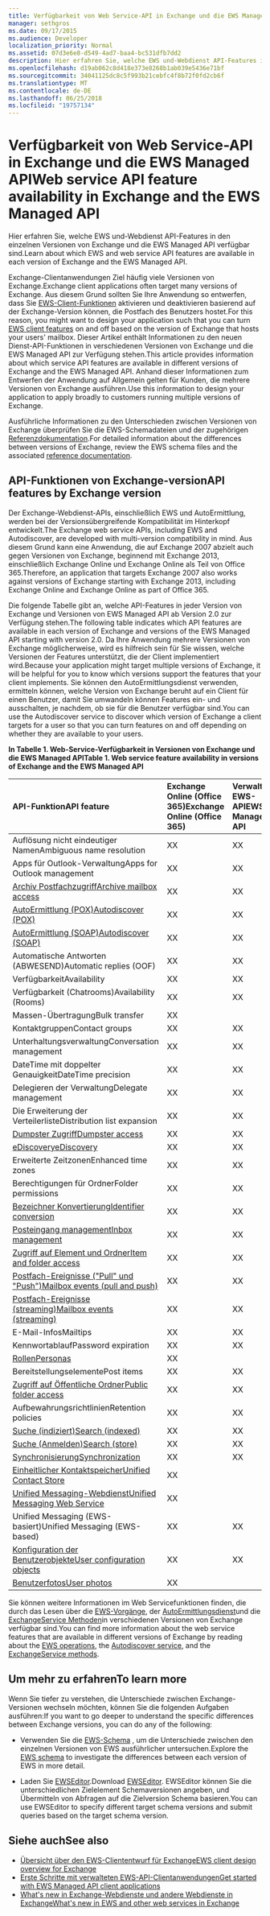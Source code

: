 ```yaml
---
title: Verfügbarkeit von Web Service-API in Exchange und die EWS Managed API
manager: sethgros
ms.date: 09/17/2015
ms.audience: Developer
localization_priority: Normal
ms.assetid: 07d3e6e8-d549-4ad7-baa4-bc531dfb7dd2
description: Hier erfahren Sie, welche EWS und-Webdienst API-Features in den einzelnen Versionen von Exchange und die EWS Managed API verfügbar sind.
ms.openlocfilehash: d19ab062c8d418e373e8268b1ab039e5436e71bf
ms.sourcegitcommit: 34041125dc8c5f993b21cebfc4f8b72f0fd2cb6f
ms.translationtype: MT
ms.contentlocale: de-DE
ms.lasthandoff: 06/25/2018
ms.locfileid: "19757134"
---
```

# <a name="web-service-api-feature-availability-in-exchange-and-the-ews-managed-api"></a><span data-ttu-id="ffcd9-103">Verfügbarkeit von Web Service-API in Exchange und die EWS Managed API</span><span class="sxs-lookup"><span data-stu-id="ffcd9-103">Web service API feature availability in Exchange and the EWS Managed API</span></span>

<span data-ttu-id="ffcd9-104">Hier erfahren Sie, welche EWS und-Webdienst API-Features in den einzelnen Versionen von Exchange und die EWS Managed API verfügbar sind.</span><span class="sxs-lookup"><span data-stu-id="ffcd9-104">Learn about which EWS and web service API features are available in each version of Exchange and the EWS Managed API.</span></span>
  
<span data-ttu-id="ffcd9-105">Exchange-Clientanwendungen Ziel häufig viele Versionen von Exchange.</span><span class="sxs-lookup"><span data-stu-id="ffcd9-105">Exchange client applications often target many versions of Exchange.</span></span> <span data-ttu-id="ffcd9-106">Aus diesem Grund sollten Sie Ihre Anwendung so entwerfen, dass Sie [EWS-Client-Funktionen](ews-client-design-overview-for-exchange.md#EWSFeatures) aktivieren und deaktivieren basierend auf der Exchange-Version können, die Postfach des Benutzers hostet.</span><span class="sxs-lookup"><span data-stu-id="ffcd9-106">For this reason, you might want to design your application such that you can turn [EWS client features](ews-client-design-overview-for-exchange.md#EWSFeatures) on and off based on the version of Exchange that hosts your users' mailbox.</span></span> <span data-ttu-id="ffcd9-107">Dieser Artikel enthält Informationen zu den neuen Dienst-API-Funktionen in verschiedenen Versionen von Exchange und die EWS Managed API zur Verfügung stehen.</span><span class="sxs-lookup"><span data-stu-id="ffcd9-107">This article provides information about which service API features are available in different versions of Exchange and the EWS Managed API.</span></span> <span data-ttu-id="ffcd9-108">Anhand dieser Informationen zum Entwerfen der Anwendung auf Allgemein gelten für Kunden, die mehrere Versionen von Exchange ausführen.</span><span class="sxs-lookup"><span data-stu-id="ffcd9-108">Use this information to design your application to apply broadly to customers running multiple versions of Exchange.</span></span> 
  
<span data-ttu-id="ffcd9-109">Ausführliche Informationen zu den Unterschieden zwischen Versionen von Exchange überprüfen Sie die EWS-Schemadateien und der zugehörigen [Referenzdokumentation](http://msdn.microsoft.com/library/6c969133-6036-448b-af39-a3caf9917e98%28Office.15%29.aspx).</span><span class="sxs-lookup"><span data-stu-id="ffcd9-109">For detailed information about the differences between versions of Exchange, review the EWS schema files and the associated [reference documentation](http://msdn.microsoft.com/library/6c969133-6036-448b-af39-a3caf9917e98%28Office.15%29.aspx).</span></span>
  
## <a name="api-features-by-exchange-version"></a><span data-ttu-id="ffcd9-110">API-Funktionen von Exchange-version</span><span class="sxs-lookup"><span data-stu-id="ffcd9-110">API features by Exchange version</span></span>
<span data-ttu-id="ffcd9-111"><a name="bk_apifeatures"> </a></span><span class="sxs-lookup"><span data-stu-id="ffcd9-111"></span></span>

<span data-ttu-id="ffcd9-112">Der Exchange-Webdienst-APIs, einschließlich EWS und AutoErmittlung, werden bei der Versionsübergreifende Kompatibilität im Hinterkopf entwickelt.</span><span class="sxs-lookup"><span data-stu-id="ffcd9-112">The Exchange web service APIs, including EWS and Autodiscover, are developed with multi-version compatibility in mind.</span></span> <span data-ttu-id="ffcd9-113">Aus diesem Grund kann eine Anwendung, die auf Exchange 2007 abzielt auch gegen Versionen von Exchange, beginnend mit Exchange 2013, einschließlich Exchange Online und Exchange Online als Teil von Office 365.</span><span class="sxs-lookup"><span data-stu-id="ffcd9-113">Therefore, an application that targets Exchange 2007 also works against versions of Exchange starting with Exchange 2013, including Exchange Online and Exchange Online as part of Office 365.</span></span> 
  
<span data-ttu-id="ffcd9-114">Die folgende Tabelle gibt an, welche API-Features in jeder Version von Exchange und Versionen von EWS Managed API ab Version 2.0 zur Verfügung stehen.</span><span class="sxs-lookup"><span data-stu-id="ffcd9-114">The following table indicates which API features are available in each version of Exchange and versions of the EWS Managed API starting with version 2.0.</span></span> <span data-ttu-id="ffcd9-115">Da Ihre Anwendung mehrere Versionen von Exchange möglicherweise, wird es hilfreich sein für Sie wissen, welche Versionen der Features unterstützt, die der Client implementiert wird.</span><span class="sxs-lookup"><span data-stu-id="ffcd9-115">Because your application might target multiple versions of Exchange, it will be helpful for you to know which versions support the features that your client implements.</span></span> <span data-ttu-id="ffcd9-116">Sie können den AutoErmittlungsdienst verwenden, ermitteln können, welche Version von Exchange beruht auf ein Client für einen Benutzer, damit Sie umwandeln können Features ein- und ausschalten, je nachdem, ob sie für die Benutzer verfügbar sind.</span><span class="sxs-lookup"><span data-stu-id="ffcd9-116">You can use the Autodiscover service to discover which version of Exchange a client targets for a user so that you can turn features on and off depending on whether they are available to your users.</span></span>
  
<span data-ttu-id="ffcd9-117">**In Tabelle 1. Web-Service-Verfügbarkeit in Versionen von Exchange und die EWS Managed API**</span><span class="sxs-lookup"><span data-stu-id="ffcd9-117">**Table 1. Web service feature availability in versions of Exchange and the EWS Managed API**</span></span>

|<span data-ttu-id="ffcd9-118">API-Funktion</span><span class="sxs-lookup"><span data-stu-id="ffcd9-118">API feature</span></span>|<span data-ttu-id="ffcd9-119">Exchange Online (Office 365)</span><span class="sxs-lookup"><span data-stu-id="ffcd9-119">Exchange Online (Office 365)</span></span>|<span data-ttu-id="ffcd9-120">Verwaltete EWS-API</span><span class="sxs-lookup"><span data-stu-id="ffcd9-120">EWS Managed API</span></span>|<span data-ttu-id="ffcd9-121">Exchange 2013</span><span class="sxs-lookup"><span data-stu-id="ffcd9-121">Exchange 2013</span></span>|<span data-ttu-id="ffcd9-122">Exchange 2010 SP2</span><span class="sxs-lookup"><span data-stu-id="ffcd9-122">Exchange 2010 SP2</span></span>|<span data-ttu-id="ffcd9-123">Exchange 2010 SP1</span><span class="sxs-lookup"><span data-stu-id="ffcd9-123">Exchange 2010 SP1</span></span>|<span data-ttu-id="ffcd9-124">Exchange 2010</span><span class="sxs-lookup"><span data-stu-id="ffcd9-124">Exchange 2010</span></span>|<span data-ttu-id="ffcd9-125">Exchange 2007 SP1</span><span class="sxs-lookup"><span data-stu-id="ffcd9-125">Exchange 2007 SP1</span></span>|<span data-ttu-id="ffcd9-126">Exchange 2007</span><span class="sxs-lookup"><span data-stu-id="ffcd9-126">Exchange 2007</span></span>|
|:-----|:-----|:-----|:-----|:-----|:-----|:-----|:-----|:-----|
|<span data-ttu-id="ffcd9-127">Auflösung nicht eindeutiger Namen</span><span class="sxs-lookup"><span data-stu-id="ffcd9-127">Ambiguous name resolution</span></span>  <br/> |<span data-ttu-id="ffcd9-128">X</span><span class="sxs-lookup"><span data-stu-id="ffcd9-128">X</span></span>  <br/> |<span data-ttu-id="ffcd9-129">X</span><span class="sxs-lookup"><span data-stu-id="ffcd9-129">X</span></span>  <br/> |<span data-ttu-id="ffcd9-130">X</span><span class="sxs-lookup"><span data-stu-id="ffcd9-130">X</span></span>  <br/> |<span data-ttu-id="ffcd9-131">X</span><span class="sxs-lookup"><span data-stu-id="ffcd9-131">X</span></span>  <br/> |<span data-ttu-id="ffcd9-132">X</span><span class="sxs-lookup"><span data-stu-id="ffcd9-132">X</span></span>  <br/> |<span data-ttu-id="ffcd9-133">X</span><span class="sxs-lookup"><span data-stu-id="ffcd9-133">X</span></span>  <br/> |<span data-ttu-id="ffcd9-134">X</span><span class="sxs-lookup"><span data-stu-id="ffcd9-134">X</span></span>  <br/> |<span data-ttu-id="ffcd9-135">X</span><span class="sxs-lookup"><span data-stu-id="ffcd9-135">X</span></span>  <br/> |
|<span data-ttu-id="ffcd9-136">Apps für Outlook-Verwaltung</span><span class="sxs-lookup"><span data-stu-id="ffcd9-136">Apps for Outlook management</span></span>  <br/> |<span data-ttu-id="ffcd9-137">X</span><span class="sxs-lookup"><span data-stu-id="ffcd9-137">X</span></span>  <br/> |<span data-ttu-id="ffcd9-138">X</span><span class="sxs-lookup"><span data-stu-id="ffcd9-138">X</span></span>  <br/> |<span data-ttu-id="ffcd9-139">X</span><span class="sxs-lookup"><span data-stu-id="ffcd9-139">X</span></span>  <br/> ||||||
|[<span data-ttu-id="ffcd9-140">Archiv Postfachzugriff</span><span class="sxs-lookup"><span data-stu-id="ffcd9-140">Archive mailbox access</span></span>](archiving-in-ews-in-exchange.md) <br/> |<span data-ttu-id="ffcd9-141">X</span><span class="sxs-lookup"><span data-stu-id="ffcd9-141">X</span></span>  <br/> |<span data-ttu-id="ffcd9-142">X</span><span class="sxs-lookup"><span data-stu-id="ffcd9-142">X</span></span>  <br/> |<span data-ttu-id="ffcd9-143">X</span><span class="sxs-lookup"><span data-stu-id="ffcd9-143">X</span></span>  <br/> |<span data-ttu-id="ffcd9-144">X</span><span class="sxs-lookup"><span data-stu-id="ffcd9-144">X</span></span>  <br/> |<span data-ttu-id="ffcd9-145">X</span><span class="sxs-lookup"><span data-stu-id="ffcd9-145">X</span></span>  <br/> ||||
|[<span data-ttu-id="ffcd9-146">AutoErmittlung (POX)</span><span class="sxs-lookup"><span data-stu-id="ffcd9-146">Autodiscover (POX)</span></span>](autodiscover-for-exchange.md) <br/> |<span data-ttu-id="ffcd9-147">X</span><span class="sxs-lookup"><span data-stu-id="ffcd9-147">X</span></span>  <br/> |<span data-ttu-id="ffcd9-148">X</span><span class="sxs-lookup"><span data-stu-id="ffcd9-148">X</span></span>  <br/> |<span data-ttu-id="ffcd9-149">X</span><span class="sxs-lookup"><span data-stu-id="ffcd9-149">X</span></span>  <br/> |<span data-ttu-id="ffcd9-150">X</span><span class="sxs-lookup"><span data-stu-id="ffcd9-150">X</span></span>  <br/> |<span data-ttu-id="ffcd9-151">X</span><span class="sxs-lookup"><span data-stu-id="ffcd9-151">X</span></span>  <br/> |<span data-ttu-id="ffcd9-152">X</span><span class="sxs-lookup"><span data-stu-id="ffcd9-152">X</span></span>  <br/> |<span data-ttu-id="ffcd9-153">X</span><span class="sxs-lookup"><span data-stu-id="ffcd9-153">X</span></span>  <br/> |<span data-ttu-id="ffcd9-154">X</span><span class="sxs-lookup"><span data-stu-id="ffcd9-154">X</span></span>  <br/> |
|[<span data-ttu-id="ffcd9-155">AutoErmittlung (SOAP)</span><span class="sxs-lookup"><span data-stu-id="ffcd9-155">Autodiscover (SOAP)</span></span>](autodiscover-for-exchange.md) <br/> |<span data-ttu-id="ffcd9-156">X</span><span class="sxs-lookup"><span data-stu-id="ffcd9-156">X</span></span>  <br/> |<span data-ttu-id="ffcd9-157">X</span><span class="sxs-lookup"><span data-stu-id="ffcd9-157">X</span></span>  <br/> |<span data-ttu-id="ffcd9-158">X</span><span class="sxs-lookup"><span data-stu-id="ffcd9-158">X</span></span>  <br/> |<span data-ttu-id="ffcd9-159">X</span><span class="sxs-lookup"><span data-stu-id="ffcd9-159">X</span></span>  <br/> |<span data-ttu-id="ffcd9-160">X</span><span class="sxs-lookup"><span data-stu-id="ffcd9-160">X</span></span>  <br/> ||||
|<span data-ttu-id="ffcd9-161">Automatische Antworten (ABWESEND)</span><span class="sxs-lookup"><span data-stu-id="ffcd9-161">Automatic replies (OOF)</span></span>  <br/> |<span data-ttu-id="ffcd9-162">X</span><span class="sxs-lookup"><span data-stu-id="ffcd9-162">X</span></span>  <br/> |<span data-ttu-id="ffcd9-163">X</span><span class="sxs-lookup"><span data-stu-id="ffcd9-163">X</span></span>  <br/> |<span data-ttu-id="ffcd9-164">X</span><span class="sxs-lookup"><span data-stu-id="ffcd9-164">X</span></span>  <br/> |<span data-ttu-id="ffcd9-165">X</span><span class="sxs-lookup"><span data-stu-id="ffcd9-165">X</span></span>  <br/> |<span data-ttu-id="ffcd9-166">X</span><span class="sxs-lookup"><span data-stu-id="ffcd9-166">X</span></span>  <br/> |<span data-ttu-id="ffcd9-167">X</span><span class="sxs-lookup"><span data-stu-id="ffcd9-167">X</span></span>  <br/> |<span data-ttu-id="ffcd9-168">X</span><span class="sxs-lookup"><span data-stu-id="ffcd9-168">X</span></span>  <br/> |<span data-ttu-id="ffcd9-169">X</span><span class="sxs-lookup"><span data-stu-id="ffcd9-169">X</span></span>  <br/> |
|<span data-ttu-id="ffcd9-170">Verfügbarkeit</span><span class="sxs-lookup"><span data-stu-id="ffcd9-170">Availability</span></span>  <br/> |<span data-ttu-id="ffcd9-171">X</span><span class="sxs-lookup"><span data-stu-id="ffcd9-171">X</span></span>  <br/> |<span data-ttu-id="ffcd9-172">X</span><span class="sxs-lookup"><span data-stu-id="ffcd9-172">X</span></span>  <br/> |<span data-ttu-id="ffcd9-173">X</span><span class="sxs-lookup"><span data-stu-id="ffcd9-173">X</span></span>  <br/> |<span data-ttu-id="ffcd9-174">X</span><span class="sxs-lookup"><span data-stu-id="ffcd9-174">X</span></span>  <br/> |<span data-ttu-id="ffcd9-175">X</span><span class="sxs-lookup"><span data-stu-id="ffcd9-175">X</span></span>  <br/> |<span data-ttu-id="ffcd9-176">X</span><span class="sxs-lookup"><span data-stu-id="ffcd9-176">X</span></span>  <br/> |<span data-ttu-id="ffcd9-177">X</span><span class="sxs-lookup"><span data-stu-id="ffcd9-177">X</span></span>  <br/> |<span data-ttu-id="ffcd9-178">X</span><span class="sxs-lookup"><span data-stu-id="ffcd9-178">X</span></span>  <br/> |
|<span data-ttu-id="ffcd9-179">Verfügbarkeit (Chatrooms)</span><span class="sxs-lookup"><span data-stu-id="ffcd9-179">Availability (Rooms)</span></span>  <br/> |<span data-ttu-id="ffcd9-180">X</span><span class="sxs-lookup"><span data-stu-id="ffcd9-180">X</span></span>  <br/> |<span data-ttu-id="ffcd9-181">X</span><span class="sxs-lookup"><span data-stu-id="ffcd9-181">X</span></span>  <br/> |<span data-ttu-id="ffcd9-182">X</span><span class="sxs-lookup"><span data-stu-id="ffcd9-182">X</span></span>  <br/> |<span data-ttu-id="ffcd9-183">X</span><span class="sxs-lookup"><span data-stu-id="ffcd9-183">X</span></span>  <br/> |<span data-ttu-id="ffcd9-184">X</span><span class="sxs-lookup"><span data-stu-id="ffcd9-184">X</span></span>  <br/> |<span data-ttu-id="ffcd9-185">X</span><span class="sxs-lookup"><span data-stu-id="ffcd9-185">X</span></span>  <br/> |||
|<span data-ttu-id="ffcd9-186">Massen-Übertragung</span><span class="sxs-lookup"><span data-stu-id="ffcd9-186">Bulk transfer</span></span>  <br/> |<span data-ttu-id="ffcd9-187">X</span><span class="sxs-lookup"><span data-stu-id="ffcd9-187">X</span></span>  <br/> ||<span data-ttu-id="ffcd9-188">X</span><span class="sxs-lookup"><span data-stu-id="ffcd9-188">X</span></span>  <br/> |<span data-ttu-id="ffcd9-189">X</span><span class="sxs-lookup"><span data-stu-id="ffcd9-189">X</span></span>  <br/> |<span data-ttu-id="ffcd9-190">X</span><span class="sxs-lookup"><span data-stu-id="ffcd9-190">X</span></span>  <br/> ||||
|<span data-ttu-id="ffcd9-191">Kontaktgruppen</span><span class="sxs-lookup"><span data-stu-id="ffcd9-191">Contact groups</span></span>  <br/> |<span data-ttu-id="ffcd9-192">X</span><span class="sxs-lookup"><span data-stu-id="ffcd9-192">X</span></span>  <br/> |<span data-ttu-id="ffcd9-193">X</span><span class="sxs-lookup"><span data-stu-id="ffcd9-193">X</span></span>  <br/> |<span data-ttu-id="ffcd9-194">X</span><span class="sxs-lookup"><span data-stu-id="ffcd9-194">X</span></span>  <br/> |<span data-ttu-id="ffcd9-195">X</span><span class="sxs-lookup"><span data-stu-id="ffcd9-195">X</span></span>  <br/> |<span data-ttu-id="ffcd9-196">X</span><span class="sxs-lookup"><span data-stu-id="ffcd9-196">X</span></span>  <br/> |<span data-ttu-id="ffcd9-197">X</span><span class="sxs-lookup"><span data-stu-id="ffcd9-197">X</span></span>  <br/> |||
|<span data-ttu-id="ffcd9-198">Unterhaltungsverwaltung</span><span class="sxs-lookup"><span data-stu-id="ffcd9-198">Conversation management</span></span>  <br/> |<span data-ttu-id="ffcd9-199">X</span><span class="sxs-lookup"><span data-stu-id="ffcd9-199">X</span></span>  <br/> |<span data-ttu-id="ffcd9-200">X</span><span class="sxs-lookup"><span data-stu-id="ffcd9-200">X</span></span>  <br/> |<span data-ttu-id="ffcd9-201">X</span><span class="sxs-lookup"><span data-stu-id="ffcd9-201">X</span></span>  <br/> |<span data-ttu-id="ffcd9-202">X</span><span class="sxs-lookup"><span data-stu-id="ffcd9-202">X</span></span>  <br/> |<span data-ttu-id="ffcd9-203">X</span><span class="sxs-lookup"><span data-stu-id="ffcd9-203">X</span></span>  <br/> ||||
|<span data-ttu-id="ffcd9-204">DateTime mit doppelter Genauigkeit</span><span class="sxs-lookup"><span data-stu-id="ffcd9-204">DateTime precision</span></span>  <br/> |<span data-ttu-id="ffcd9-205">X</span><span class="sxs-lookup"><span data-stu-id="ffcd9-205">X</span></span>  <br/> |<span data-ttu-id="ffcd9-206">X</span><span class="sxs-lookup"><span data-stu-id="ffcd9-206">X</span></span>  <br/> |<span data-ttu-id="ffcd9-207">X</span><span class="sxs-lookup"><span data-stu-id="ffcd9-207">X</span></span>  <br/> |<span data-ttu-id="ffcd9-208">X</span><span class="sxs-lookup"><span data-stu-id="ffcd9-208">X</span></span>  <br/> |||||
|<span data-ttu-id="ffcd9-209">Delegieren der Verwaltung</span><span class="sxs-lookup"><span data-stu-id="ffcd9-209">Delegate management</span></span>  <br/> |<span data-ttu-id="ffcd9-210">X</span><span class="sxs-lookup"><span data-stu-id="ffcd9-210">X</span></span>  <br/> |<span data-ttu-id="ffcd9-211">X</span><span class="sxs-lookup"><span data-stu-id="ffcd9-211">X</span></span>  <br/> |<span data-ttu-id="ffcd9-212">X</span><span class="sxs-lookup"><span data-stu-id="ffcd9-212">X</span></span>  <br/> |<span data-ttu-id="ffcd9-213">X</span><span class="sxs-lookup"><span data-stu-id="ffcd9-213">X</span></span>  <br/> |<span data-ttu-id="ffcd9-214">X</span><span class="sxs-lookup"><span data-stu-id="ffcd9-214">X</span></span>  <br/> |<span data-ttu-id="ffcd9-215">X</span><span class="sxs-lookup"><span data-stu-id="ffcd9-215">X</span></span>  <br/> |<span data-ttu-id="ffcd9-216">X</span><span class="sxs-lookup"><span data-stu-id="ffcd9-216">X</span></span>  <br/> ||
|<span data-ttu-id="ffcd9-217">Die Erweiterung der Verteilerliste</span><span class="sxs-lookup"><span data-stu-id="ffcd9-217">Distribution list expansion</span></span>  <br/> |<span data-ttu-id="ffcd9-218">X</span><span class="sxs-lookup"><span data-stu-id="ffcd9-218">X</span></span>  <br/> |<span data-ttu-id="ffcd9-219">X</span><span class="sxs-lookup"><span data-stu-id="ffcd9-219">X</span></span>  <br/> |<span data-ttu-id="ffcd9-220">X</span><span class="sxs-lookup"><span data-stu-id="ffcd9-220">X</span></span>  <br/> |<span data-ttu-id="ffcd9-221">X</span><span class="sxs-lookup"><span data-stu-id="ffcd9-221">X</span></span>  <br/> |<span data-ttu-id="ffcd9-222">X</span><span class="sxs-lookup"><span data-stu-id="ffcd9-222">X</span></span>  <br/> |<span data-ttu-id="ffcd9-223">X</span><span class="sxs-lookup"><span data-stu-id="ffcd9-223">X</span></span>  <br/> |<span data-ttu-id="ffcd9-224">X</span><span class="sxs-lookup"><span data-stu-id="ffcd9-224">X</span></span>  <br/> |<span data-ttu-id="ffcd9-225">X</span><span class="sxs-lookup"><span data-stu-id="ffcd9-225">X</span></span>  <br/> |
|[<span data-ttu-id="ffcd9-226">Dumpster Zugriff</span><span class="sxs-lookup"><span data-stu-id="ffcd9-226">Dumpster access</span></span>](deleting-items-by-using-ews-in-exchange.md) <br/> |<span data-ttu-id="ffcd9-227">X</span><span class="sxs-lookup"><span data-stu-id="ffcd9-227">X</span></span>  <br/> |<span data-ttu-id="ffcd9-228">X</span><span class="sxs-lookup"><span data-stu-id="ffcd9-228">X</span></span>  <br/> |<span data-ttu-id="ffcd9-229">X</span><span class="sxs-lookup"><span data-stu-id="ffcd9-229">X</span></span>  <br/> |<span data-ttu-id="ffcd9-230">X</span><span class="sxs-lookup"><span data-stu-id="ffcd9-230">X</span></span>  <br/> |<span data-ttu-id="ffcd9-231">X</span><span class="sxs-lookup"><span data-stu-id="ffcd9-231">X</span></span>  <br/> |<span data-ttu-id="ffcd9-232">X</span><span class="sxs-lookup"><span data-stu-id="ffcd9-232">X</span></span>  <br/> |||
|[<span data-ttu-id="ffcd9-233">eDiscovery</span><span class="sxs-lookup"><span data-stu-id="ffcd9-233">eDiscovery</span></span>](ediscovery-in-ews-in-exchange.md) <br/> |<span data-ttu-id="ffcd9-234">X</span><span class="sxs-lookup"><span data-stu-id="ffcd9-234">X</span></span>  <br/> |<span data-ttu-id="ffcd9-235">X</span><span class="sxs-lookup"><span data-stu-id="ffcd9-235">X</span></span>  <br/> |<span data-ttu-id="ffcd9-236">X</span><span class="sxs-lookup"><span data-stu-id="ffcd9-236">X</span></span>  <br/> ||||||
|<span data-ttu-id="ffcd9-237">Erweiterte Zeitzonen</span><span class="sxs-lookup"><span data-stu-id="ffcd9-237">Enhanced time zones</span></span>  <br/> |<span data-ttu-id="ffcd9-238">X</span><span class="sxs-lookup"><span data-stu-id="ffcd9-238">X</span></span>  <br/> |<span data-ttu-id="ffcd9-239">X</span><span class="sxs-lookup"><span data-stu-id="ffcd9-239">X</span></span>  <br/> |<span data-ttu-id="ffcd9-240">X</span><span class="sxs-lookup"><span data-stu-id="ffcd9-240">X</span></span>  <br/> |<span data-ttu-id="ffcd9-241">X</span><span class="sxs-lookup"><span data-stu-id="ffcd9-241">X</span></span>  <br/> |<span data-ttu-id="ffcd9-242">X</span><span class="sxs-lookup"><span data-stu-id="ffcd9-242">X</span></span>  <br/> |<span data-ttu-id="ffcd9-243">X</span><span class="sxs-lookup"><span data-stu-id="ffcd9-243">X</span></span>  <br/> |||
|<span data-ttu-id="ffcd9-244">Berechtigungen für Ordner</span><span class="sxs-lookup"><span data-stu-id="ffcd9-244">Folder permissions</span></span>  <br/> |<span data-ttu-id="ffcd9-245">X</span><span class="sxs-lookup"><span data-stu-id="ffcd9-245">X</span></span>  <br/> |<span data-ttu-id="ffcd9-246">X</span><span class="sxs-lookup"><span data-stu-id="ffcd9-246">X</span></span>  <br/> |<span data-ttu-id="ffcd9-247">X</span><span class="sxs-lookup"><span data-stu-id="ffcd9-247">X</span></span>  <br/> |<span data-ttu-id="ffcd9-248">X</span><span class="sxs-lookup"><span data-stu-id="ffcd9-248">X</span></span>  <br/> |<span data-ttu-id="ffcd9-249">X</span><span class="sxs-lookup"><span data-stu-id="ffcd9-249">X</span></span>  <br/> |<span data-ttu-id="ffcd9-250">X</span><span class="sxs-lookup"><span data-stu-id="ffcd9-250">X</span></span>  <br/> |<span data-ttu-id="ffcd9-251">X</span><span class="sxs-lookup"><span data-stu-id="ffcd9-251">X</span></span>  <br/> ||
|[<span data-ttu-id="ffcd9-252">Bezeichner Konvertierung</span><span class="sxs-lookup"><span data-stu-id="ffcd9-252">Identifier conversion</span></span>](ews-identifiers-in-exchange.md) <br/> |<span data-ttu-id="ffcd9-253">X</span><span class="sxs-lookup"><span data-stu-id="ffcd9-253">X</span></span>  <br/> |<span data-ttu-id="ffcd9-254">X</span><span class="sxs-lookup"><span data-stu-id="ffcd9-254">X</span></span>  <br/> |<span data-ttu-id="ffcd9-255">X</span><span class="sxs-lookup"><span data-stu-id="ffcd9-255">X</span></span>  <br/> |<span data-ttu-id="ffcd9-256">X</span><span class="sxs-lookup"><span data-stu-id="ffcd9-256">X</span></span>  <br/> |<span data-ttu-id="ffcd9-257">X</span><span class="sxs-lookup"><span data-stu-id="ffcd9-257">X</span></span>  <br/> |<span data-ttu-id="ffcd9-258">X</span><span class="sxs-lookup"><span data-stu-id="ffcd9-258">X</span></span>  <br/> |<span data-ttu-id="ffcd9-259">X</span><span class="sxs-lookup"><span data-stu-id="ffcd9-259">X</span></span>  <br/> ||
|[<span data-ttu-id="ffcd9-260">Posteingang management</span><span class="sxs-lookup"><span data-stu-id="ffcd9-260">Inbox management</span></span>](inbox-management-and-ews-in-exchange.md) <br/> |<span data-ttu-id="ffcd9-261">X</span><span class="sxs-lookup"><span data-stu-id="ffcd9-261">X</span></span>  <br/> |<span data-ttu-id="ffcd9-262">X</span><span class="sxs-lookup"><span data-stu-id="ffcd9-262">X</span></span>  <br/> |<span data-ttu-id="ffcd9-263">X</span><span class="sxs-lookup"><span data-stu-id="ffcd9-263">X</span></span>  <br/> |<span data-ttu-id="ffcd9-264">X</span><span class="sxs-lookup"><span data-stu-id="ffcd9-264">X</span></span>  <br/> |<span data-ttu-id="ffcd9-265">X</span><span class="sxs-lookup"><span data-stu-id="ffcd9-265">X</span></span>  <br/> ||||
|[<span data-ttu-id="ffcd9-266">Zugriff auf Element und Ordner</span><span class="sxs-lookup"><span data-stu-id="ffcd9-266">Item and folder access</span></span>](folders-and-items-in-ews-in-exchange.md) <br/> |<span data-ttu-id="ffcd9-267">X</span><span class="sxs-lookup"><span data-stu-id="ffcd9-267">X</span></span>  <br/> |<span data-ttu-id="ffcd9-268">X</span><span class="sxs-lookup"><span data-stu-id="ffcd9-268">X</span></span>  <br/> |<span data-ttu-id="ffcd9-269">X</span><span class="sxs-lookup"><span data-stu-id="ffcd9-269">X</span></span>  <br/> |<span data-ttu-id="ffcd9-270">X</span><span class="sxs-lookup"><span data-stu-id="ffcd9-270">X</span></span>  <br/> |<span data-ttu-id="ffcd9-271">X</span><span class="sxs-lookup"><span data-stu-id="ffcd9-271">X</span></span>  <br/> |<span data-ttu-id="ffcd9-272">X</span><span class="sxs-lookup"><span data-stu-id="ffcd9-272">X</span></span>  <br/> |<span data-ttu-id="ffcd9-273">X</span><span class="sxs-lookup"><span data-stu-id="ffcd9-273">X</span></span>  <br/> |<span data-ttu-id="ffcd9-274">X</span><span class="sxs-lookup"><span data-stu-id="ffcd9-274">X</span></span>  <br/> |
|[<span data-ttu-id="ffcd9-275">Postfach-Ereignisse ("Pull" und "Push")</span><span class="sxs-lookup"><span data-stu-id="ffcd9-275">Mailbox events (pull and push)</span></span>](notification-subscriptions-mailbox-events-and-ews-in-exchange.md) <br/> |<span data-ttu-id="ffcd9-276">X</span><span class="sxs-lookup"><span data-stu-id="ffcd9-276">X</span></span>  <br/> |<span data-ttu-id="ffcd9-277">X</span><span class="sxs-lookup"><span data-stu-id="ffcd9-277">X</span></span>  <br/> |<span data-ttu-id="ffcd9-278">X</span><span class="sxs-lookup"><span data-stu-id="ffcd9-278">X</span></span>  <br/> |<span data-ttu-id="ffcd9-279">X</span><span class="sxs-lookup"><span data-stu-id="ffcd9-279">X</span></span>  <br/> |<span data-ttu-id="ffcd9-280">X</span><span class="sxs-lookup"><span data-stu-id="ffcd9-280">X</span></span>  <br/> |<span data-ttu-id="ffcd9-281">X</span><span class="sxs-lookup"><span data-stu-id="ffcd9-281">X</span></span>  <br/> |<span data-ttu-id="ffcd9-282">X</span><span class="sxs-lookup"><span data-stu-id="ffcd9-282">X</span></span>  <br/> |<span data-ttu-id="ffcd9-283">X</span><span class="sxs-lookup"><span data-stu-id="ffcd9-283">X</span></span>  <br/> |
|[<span data-ttu-id="ffcd9-284">Postfach-Ereignisse (streaming)</span><span class="sxs-lookup"><span data-stu-id="ffcd9-284">Mailbox events (streaming)</span></span>](notification-subscriptions-mailbox-events-and-ews-in-exchange.md) <br/> |<span data-ttu-id="ffcd9-285">X</span><span class="sxs-lookup"><span data-stu-id="ffcd9-285">X</span></span>  <br/> |<span data-ttu-id="ffcd9-286">X</span><span class="sxs-lookup"><span data-stu-id="ffcd9-286">X</span></span>  <br/> |<span data-ttu-id="ffcd9-287">X</span><span class="sxs-lookup"><span data-stu-id="ffcd9-287">X</span></span>  <br/> |<span data-ttu-id="ffcd9-288">X</span><span class="sxs-lookup"><span data-stu-id="ffcd9-288">X</span></span>  <br/> |<span data-ttu-id="ffcd9-289">X</span><span class="sxs-lookup"><span data-stu-id="ffcd9-289">X</span></span>  <br/> ||||
|<span data-ttu-id="ffcd9-290">E-Mail-Infos</span><span class="sxs-lookup"><span data-stu-id="ffcd9-290">Mailtips</span></span>  <br/> |<span data-ttu-id="ffcd9-291">X</span><span class="sxs-lookup"><span data-stu-id="ffcd9-291">X</span></span>  <br/> |<span data-ttu-id="ffcd9-292">X</span><span class="sxs-lookup"><span data-stu-id="ffcd9-292">X</span></span>  <br/> |<span data-ttu-id="ffcd9-293">X</span><span class="sxs-lookup"><span data-stu-id="ffcd9-293">X</span></span>  <br/> |<span data-ttu-id="ffcd9-294">X</span><span class="sxs-lookup"><span data-stu-id="ffcd9-294">X</span></span>  <br/> |<span data-ttu-id="ffcd9-295">X</span><span class="sxs-lookup"><span data-stu-id="ffcd9-295">X</span></span>  <br/> ||||
|<span data-ttu-id="ffcd9-296">Kennwortablauf</span><span class="sxs-lookup"><span data-stu-id="ffcd9-296">Password expiration</span></span>  <br/> |<span data-ttu-id="ffcd9-297">X</span><span class="sxs-lookup"><span data-stu-id="ffcd9-297">X</span></span>  <br/> |<span data-ttu-id="ffcd9-298">X</span><span class="sxs-lookup"><span data-stu-id="ffcd9-298">X</span></span>  <br/> |<span data-ttu-id="ffcd9-299">X</span><span class="sxs-lookup"><span data-stu-id="ffcd9-299">X</span></span>  <br/> |<span data-ttu-id="ffcd9-300">X</span><span class="sxs-lookup"><span data-stu-id="ffcd9-300">X</span></span>  <br/> |||||
|[<span data-ttu-id="ffcd9-301">Rollen</span><span class="sxs-lookup"><span data-stu-id="ffcd9-301">Personas</span></span>](people-and-contacts-in-ews-in-exchange.md) <br/> |<span data-ttu-id="ffcd9-302">X</span><span class="sxs-lookup"><span data-stu-id="ffcd9-302">X</span></span>  <br/> ||<span data-ttu-id="ffcd9-303">X</span><span class="sxs-lookup"><span data-stu-id="ffcd9-303">X</span></span>  <br/> ||||||
|<span data-ttu-id="ffcd9-304">Bereitstellungselemente</span><span class="sxs-lookup"><span data-stu-id="ffcd9-304">Post items</span></span>  <br/> |<span data-ttu-id="ffcd9-305">X</span><span class="sxs-lookup"><span data-stu-id="ffcd9-305">X</span></span>  <br/> |<span data-ttu-id="ffcd9-306">X</span><span class="sxs-lookup"><span data-stu-id="ffcd9-306">X</span></span>  <br/> |<span data-ttu-id="ffcd9-307">X</span><span class="sxs-lookup"><span data-stu-id="ffcd9-307">X</span></span>  <br/> |<span data-ttu-id="ffcd9-308">X</span><span class="sxs-lookup"><span data-stu-id="ffcd9-308">X</span></span>  <br/> |<span data-ttu-id="ffcd9-309">X</span><span class="sxs-lookup"><span data-stu-id="ffcd9-309">X</span></span>  <br/> |<span data-ttu-id="ffcd9-310">X</span><span class="sxs-lookup"><span data-stu-id="ffcd9-310">X</span></span>  <br/> |<span data-ttu-id="ffcd9-311">X</span><span class="sxs-lookup"><span data-stu-id="ffcd9-311">X</span></span>  <br/> ||
|[<span data-ttu-id="ffcd9-312">Zugriff auf Öffentliche Ordner</span><span class="sxs-lookup"><span data-stu-id="ffcd9-312">Public folder access</span></span>](public-folder-access-with-ews-in-exchange.md) <br/> |<span data-ttu-id="ffcd9-313">X</span><span class="sxs-lookup"><span data-stu-id="ffcd9-313">X</span></span>  <br/> |<span data-ttu-id="ffcd9-314">X</span><span class="sxs-lookup"><span data-stu-id="ffcd9-314">X</span></span>  <br/> |<span data-ttu-id="ffcd9-315">X</span><span class="sxs-lookup"><span data-stu-id="ffcd9-315">X</span></span>  <br/> |<span data-ttu-id="ffcd9-316">X</span><span class="sxs-lookup"><span data-stu-id="ffcd9-316">X</span></span>  <br/> |<span data-ttu-id="ffcd9-317">X</span><span class="sxs-lookup"><span data-stu-id="ffcd9-317">X</span></span>  <br/> |<span data-ttu-id="ffcd9-318">X</span><span class="sxs-lookup"><span data-stu-id="ffcd9-318">X</span></span>  <br/> |<span data-ttu-id="ffcd9-319">X</span><span class="sxs-lookup"><span data-stu-id="ffcd9-319">X</span></span>  <br/> ||
|<span data-ttu-id="ffcd9-320">Aufbewahrungsrichtlinien</span><span class="sxs-lookup"><span data-stu-id="ffcd9-320">Retention policies</span></span>  <br/> |<span data-ttu-id="ffcd9-321">X</span><span class="sxs-lookup"><span data-stu-id="ffcd9-321">X</span></span>  <br/> |<span data-ttu-id="ffcd9-322">X</span><span class="sxs-lookup"><span data-stu-id="ffcd9-322">X</span></span>  <br/> |<span data-ttu-id="ffcd9-323">X</span><span class="sxs-lookup"><span data-stu-id="ffcd9-323">X</span></span>  <br/> ||||||
|[<span data-ttu-id="ffcd9-324">Suche (indiziert)</span><span class="sxs-lookup"><span data-stu-id="ffcd9-324">Search (indexed)</span></span>](search-and-ews-in-exchange.md) <br/> |<span data-ttu-id="ffcd9-325">X</span><span class="sxs-lookup"><span data-stu-id="ffcd9-325">X</span></span>  <br/> |<span data-ttu-id="ffcd9-326">X</span><span class="sxs-lookup"><span data-stu-id="ffcd9-326">X</span></span>  <br/> |<span data-ttu-id="ffcd9-327">X</span><span class="sxs-lookup"><span data-stu-id="ffcd9-327">X</span></span>  <br/> |<span data-ttu-id="ffcd9-328">X</span><span class="sxs-lookup"><span data-stu-id="ffcd9-328">X</span></span>  <br/> |<span data-ttu-id="ffcd9-329">X</span><span class="sxs-lookup"><span data-stu-id="ffcd9-329">X</span></span>  <br/> |<span data-ttu-id="ffcd9-330">X</span><span class="sxs-lookup"><span data-stu-id="ffcd9-330">X</span></span>  <br/> |||
|[<span data-ttu-id="ffcd9-331">Suche (Anmelden)</span><span class="sxs-lookup"><span data-stu-id="ffcd9-331">Search (store)</span></span>](search-and-ews-in-exchange.md) <br/> |<span data-ttu-id="ffcd9-332">X</span><span class="sxs-lookup"><span data-stu-id="ffcd9-332">X</span></span>  <br/> |<span data-ttu-id="ffcd9-333">X</span><span class="sxs-lookup"><span data-stu-id="ffcd9-333">X</span></span>  <br/> |<span data-ttu-id="ffcd9-334">X</span><span class="sxs-lookup"><span data-stu-id="ffcd9-334">X</span></span>  <br/> |<span data-ttu-id="ffcd9-335">X</span><span class="sxs-lookup"><span data-stu-id="ffcd9-335">X</span></span>  <br/> |<span data-ttu-id="ffcd9-336">X</span><span class="sxs-lookup"><span data-stu-id="ffcd9-336">X</span></span>  <br/> |<span data-ttu-id="ffcd9-337">X</span><span class="sxs-lookup"><span data-stu-id="ffcd9-337">X</span></span>  <br/> |<span data-ttu-id="ffcd9-338">X</span><span class="sxs-lookup"><span data-stu-id="ffcd9-338">X</span></span>  <br/> |<span data-ttu-id="ffcd9-339">X</span><span class="sxs-lookup"><span data-stu-id="ffcd9-339">X</span></span>  <br/> |
|[<span data-ttu-id="ffcd9-340">Synchronisierung</span><span class="sxs-lookup"><span data-stu-id="ffcd9-340">Synchronization</span></span>](mailbox-synchronization-and-ews-in-exchange.md) <br/> |<span data-ttu-id="ffcd9-341">X</span><span class="sxs-lookup"><span data-stu-id="ffcd9-341">X</span></span>  <br/> |<span data-ttu-id="ffcd9-342">X</span><span class="sxs-lookup"><span data-stu-id="ffcd9-342">X</span></span>  <br/> |<span data-ttu-id="ffcd9-343">X</span><span class="sxs-lookup"><span data-stu-id="ffcd9-343">X</span></span>  <br/> |<span data-ttu-id="ffcd9-344">X</span><span class="sxs-lookup"><span data-stu-id="ffcd9-344">X</span></span>  <br/> |<span data-ttu-id="ffcd9-345">X</span><span class="sxs-lookup"><span data-stu-id="ffcd9-345">X</span></span>  <br/> |<span data-ttu-id="ffcd9-346">X</span><span class="sxs-lookup"><span data-stu-id="ffcd9-346">X</span></span>  <br/> |<span data-ttu-id="ffcd9-347">X</span><span class="sxs-lookup"><span data-stu-id="ffcd9-347">X</span></span>  <br/> |<span data-ttu-id="ffcd9-348">X</span><span class="sxs-lookup"><span data-stu-id="ffcd9-348">X</span></span>  <br/> |
|[<span data-ttu-id="ffcd9-349">Einheitlicher Kontaktspeicher</span><span class="sxs-lookup"><span data-stu-id="ffcd9-349">Unified Contact Store</span></span>](people-and-contacts-in-ews-in-exchange.md) <br/> |<span data-ttu-id="ffcd9-350">X</span><span class="sxs-lookup"><span data-stu-id="ffcd9-350">X</span></span>  <br/> ||<span data-ttu-id="ffcd9-351">X</span><span class="sxs-lookup"><span data-stu-id="ffcd9-351">X</span></span>  <br/> ||||||
|[<span data-ttu-id="ffcd9-352">Unified Messaging-Webdienst</span><span class="sxs-lookup"><span data-stu-id="ffcd9-352">Unified Messaging Web Service</span></span>](http://msdn.microsoft.com/library/83afea8a-c716-41df-9eb2-e1000357afb6%28Office.15%29.aspx) <br/> |<span data-ttu-id="ffcd9-353">X</span><span class="sxs-lookup"><span data-stu-id="ffcd9-353">X</span></span>  <br/> ||<span data-ttu-id="ffcd9-354">X</span><span class="sxs-lookup"><span data-stu-id="ffcd9-354">X</span></span>  <br/> |<span data-ttu-id="ffcd9-355">X</span><span class="sxs-lookup"><span data-stu-id="ffcd9-355">X</span></span>  <br/> |<span data-ttu-id="ffcd9-356">X</span><span class="sxs-lookup"><span data-stu-id="ffcd9-356">X</span></span>  <br/> |<span data-ttu-id="ffcd9-357">X</span><span class="sxs-lookup"><span data-stu-id="ffcd9-357">X</span></span>  <br/> |<span data-ttu-id="ffcd9-358">X</span><span class="sxs-lookup"><span data-stu-id="ffcd9-358">X</span></span>  <br/> |<span data-ttu-id="ffcd9-359">X</span><span class="sxs-lookup"><span data-stu-id="ffcd9-359">X</span></span>  <br/> |
|<span data-ttu-id="ffcd9-360">Unified Messaging (EWS-basiert)</span><span class="sxs-lookup"><span data-stu-id="ffcd9-360">Unified Messaging (EWS-based)</span></span>  <br/> |<span data-ttu-id="ffcd9-361">X</span><span class="sxs-lookup"><span data-stu-id="ffcd9-361">X</span></span>  <br/> |<span data-ttu-id="ffcd9-362">X</span><span class="sxs-lookup"><span data-stu-id="ffcd9-362">X</span></span>  <br/> |<span data-ttu-id="ffcd9-363">X</span><span class="sxs-lookup"><span data-stu-id="ffcd9-363">X</span></span>  <br/> |<span data-ttu-id="ffcd9-364">X</span><span class="sxs-lookup"><span data-stu-id="ffcd9-364">X</span></span>  <br/> |<span data-ttu-id="ffcd9-365">X</span><span class="sxs-lookup"><span data-stu-id="ffcd9-365">X</span></span>  <br/> |<span data-ttu-id="ffcd9-366">X</span><span class="sxs-lookup"><span data-stu-id="ffcd9-366">X</span></span>  <br/> |||
|[<span data-ttu-id="ffcd9-367">Konfiguration der Benutzerobjekte</span><span class="sxs-lookup"><span data-stu-id="ffcd9-367">User configuration objects</span></span>](persistent-application-settings-in-ews-in-exchange.md) <br/> |<span data-ttu-id="ffcd9-368">X</span><span class="sxs-lookup"><span data-stu-id="ffcd9-368">X</span></span>  <br/> |<span data-ttu-id="ffcd9-369">X</span><span class="sxs-lookup"><span data-stu-id="ffcd9-369">X</span></span>  <br/> |<span data-ttu-id="ffcd9-370">X</span><span class="sxs-lookup"><span data-stu-id="ffcd9-370">X</span></span>  <br/> |<span data-ttu-id="ffcd9-371">X</span><span class="sxs-lookup"><span data-stu-id="ffcd9-371">X</span></span>  <br/> |<span data-ttu-id="ffcd9-372">X</span><span class="sxs-lookup"><span data-stu-id="ffcd9-372">X</span></span>  <br/> |<span data-ttu-id="ffcd9-373">X</span><span class="sxs-lookup"><span data-stu-id="ffcd9-373">X</span></span>  <br/> |||
|[<span data-ttu-id="ffcd9-374">Benutzerfotos</span><span class="sxs-lookup"><span data-stu-id="ffcd9-374">User photos</span></span>](how-to-get-user-photos-by-using-ews-in-exchange.md) <br/> |<span data-ttu-id="ffcd9-375">X</span><span class="sxs-lookup"><span data-stu-id="ffcd9-375">X</span></span>  <br/> ||<span data-ttu-id="ffcd9-376">X</span><span class="sxs-lookup"><span data-stu-id="ffcd9-376">X</span></span>  <br/> ||||||
   
<span data-ttu-id="ffcd9-377">Sie können weitere Informationen im Web Servicefunktionen finden, die durch das Lesen über die [EWS-Vorgänge](http://msdn.microsoft.com/library/cf6fd871-9a65-4f34-8557-c8c71dd7ce09%28Office.15%29.aspx), der [AutoErmittlungsdienst](http://msdn.microsoft.com/library/a01124a8-a8cf-4b80-8625-d7ee05690bca%28Office.15%29.aspx)und die [ExchangeService Methoden](http://msdn.microsoft.com/de-de/library/office/microsoft.exchange.webservices.data.exchangeservice_methods%28v=exchg.80%29.aspx)in verschiedenen Versionen von Exchange verfügbar sind.</span><span class="sxs-lookup"><span data-stu-id="ffcd9-377">You can find more information about the web service features that are available in different versions of Exchange by reading about the [EWS operations](http://msdn.microsoft.com/library/cf6fd871-9a65-4f34-8557-c8c71dd7ce09%28Office.15%29.aspx), the [Autodiscover service](http://msdn.microsoft.com/library/a01124a8-a8cf-4b80-8625-d7ee05690bca%28Office.15%29.aspx), and the [ExchangeService methods](http://msdn.microsoft.com/de-de/library/office/microsoft.exchange.webservices.data.exchangeservice_methods%28v=exchg.80%29.aspx).</span></span>
  
## <a name="to-learn-more"></a><span data-ttu-id="ffcd9-378">Um mehr zu erfahren</span><span class="sxs-lookup"><span data-stu-id="ffcd9-378">To learn more</span></span>
<span data-ttu-id="ffcd9-379"><a name="bk_apifeatures"> </a></span><span class="sxs-lookup"><span data-stu-id="ffcd9-379"></span></span>

<span data-ttu-id="ffcd9-380">Wenn Sie tiefer zu verstehen, die Unterschiede zwischen Exchange-Versionen wechseln möchten, können Sie die folgenden Aufgaben ausführen:</span><span class="sxs-lookup"><span data-stu-id="ffcd9-380">If you want to go deeper to understand the specific differences between Exchange versions, you can do any of the following:</span></span>
  
- <span data-ttu-id="ffcd9-381">Verwenden Sie die [EWS-Schema](http://msdn.microsoft.com/library/6c969133-6036-448b-af39-a3caf9917e98%28Office.15%29.aspx) , um die Unterschiede zwischen den einzelnen Versionen von EWS ausführlicher untersuchen.</span><span class="sxs-lookup"><span data-stu-id="ffcd9-381">Explore the [EWS schema](http://msdn.microsoft.com/library/6c969133-6036-448b-af39-a3caf9917e98%28Office.15%29.aspx) to investigate the differences between each version of EWS in more detail.</span></span> 
    
- <span data-ttu-id="ffcd9-382">Laden Sie [EWSEditor](http://ewseditor.codeplex.com/).</span><span class="sxs-lookup"><span data-stu-id="ffcd9-382">Download [EWSEditor](http://ewseditor.codeplex.com/).</span></span> <span data-ttu-id="ffcd9-383">EWSEditor können Sie die unterschiedlichen Zielelement Schemaversionen angeben, und Übermitteln von Abfragen auf die Zielversion Schema basieren.</span><span class="sxs-lookup"><span data-stu-id="ffcd9-383">You can use EWSEditor to specify different target schema versions and submit queries based on the target schema version.</span></span>
    
## <a name="see-also"></a><span data-ttu-id="ffcd9-384">Siehe auch</span><span class="sxs-lookup"><span data-stu-id="ffcd9-384">See also</span></span>

- [<span data-ttu-id="ffcd9-385">Übersicht über den EWS-Cliententwurf für Exchange</span><span class="sxs-lookup"><span data-stu-id="ffcd9-385">EWS client design overview for Exchange</span></span>](ews-client-design-overview-for-exchange.md)   
- [<span data-ttu-id="ffcd9-386">Erste Schritte mit verwalteten EWS-API-Clientanwendungen</span><span class="sxs-lookup"><span data-stu-id="ffcd9-386">Get started with EWS Managed API client applications</span></span>](get-started-with-ews-managed-api-client-applications.md) 
- [<span data-ttu-id="ffcd9-387">What's new in Exchange-Webdienste und andere Webdienste in Exchange</span><span class="sxs-lookup"><span data-stu-id="ffcd9-387">What's new in EWS and other web services in Exchange</span></span>](whats-new-in-ews-and-other-web-services-in-exchange.md)
    


